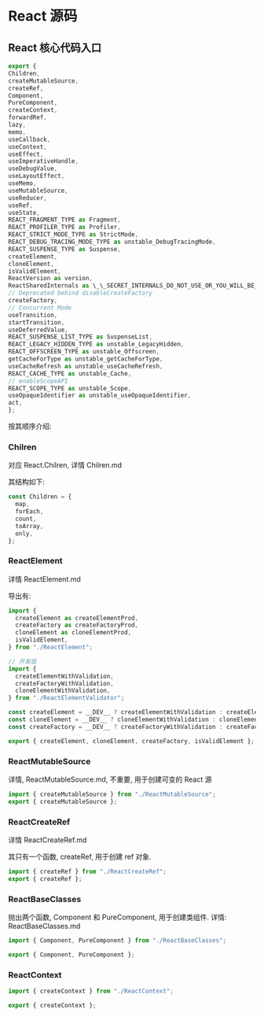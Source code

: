 # React 源码

## React 核心代码入口

```js
export {
Children,
createMutableSource,
createRef,
Component,
PureComponent,
createContext,
forwardRef,
lazy,
memo,
useCallback,
useContext,
useEffect,
useImperativeHandle,
useDebugValue,
useLayoutEffect,
useMemo,
useMutableSource,
useReducer,
useRef,
useState,
REACT_FRAGMENT_TYPE as Fragment,
REACT_PROFILER_TYPE as Profiler,
REACT_STRICT_MODE_TYPE as StrictMode,
REACT_DEBUG_TRACING_MODE_TYPE as unstable_DebugTracingMode,
REACT_SUSPENSE_TYPE as Suspense,
createElement,
cloneElement,
isValidElement,
ReactVersion as version,
ReactSharedInternals as \_\_SECRET_INTERNALS_DO_NOT_USE_OR_YOU_WILL_BE_FIRED,
// Deprecated behind disableCreateFactory
createFactory,
// Concurrent Mode
useTransition,
startTransition,
useDeferredValue,
REACT_SUSPENSE_LIST_TYPE as SuspenseList,
REACT_LEGACY_HIDDEN_TYPE as unstable_LegacyHidden,
REACT_OFFSCREEN_TYPE as unstable_Offscreen,
getCacheForType as unstable_getCacheForType,
useCacheRefresh as unstable_useCacheRefresh,
REACT_CACHE_TYPE as unstable_Cache,
// enableScopeAPI
REACT_SCOPE_TYPE as unstable_Scope,
useOpaqueIdentifier as unstable_useOpaqueIdentifier,
act,
};

```

按其顺序介绍:

### Chilren

对应 React.Chilren, 详情 Chilren.md

其结构如下:

```js
const Children = {
  map,
  forEach,
  count,
  toArray,
  only,
};
```

### ReactElement

详情 ReactElement.md

导出有:

```js
import {
  createElement as createElementProd,
  createFactory as createFactoryProd,
  cloneElement as cloneElementProd,
  isValidElement,
} from "./ReactElement";

// 开发版
import {
  createElementWithValidation,
  createFactoryWithValidation,
  cloneElementWithValidation,
} from "./ReactElementValidator";

const createElement = __DEV__ ? createElementWithValidation : createElementProd;
const cloneElement = __DEV__ ? cloneElementWithValidation : cloneElementProd;
const createFactory = __DEV__ ? createFactoryWithValidation : createFactoryProd;

export { createElement, cloneElement, createFactory, isValidElement };
```

### ReactMutableSource

详情, ReactMutableSource.md, 不重要, 用于创建可变的 React 源

```js
import { createMutableSource } from "./ReactMutableSource";
export { createMutableSource };
```

### ReactCreateRef

详情 ReactCreateRef.md

其只有一个函数, createRef, 用于创建 ref 对象.

```js
import { createRef } from "./ReactCreateRef";
export { createRef };
```

### ReactBaseClasses

抛出两个函数, Component 和 PureComponent, 用于创建类组件.
详情: ReactBaseClasses.md

```js
import { Component, PureComponent } from "./ReactBaseClasses";

export { Component, PureComponent };
```

### ReactContext

```js
import { createContext } from "./ReactContext";

export { createContext };
```
